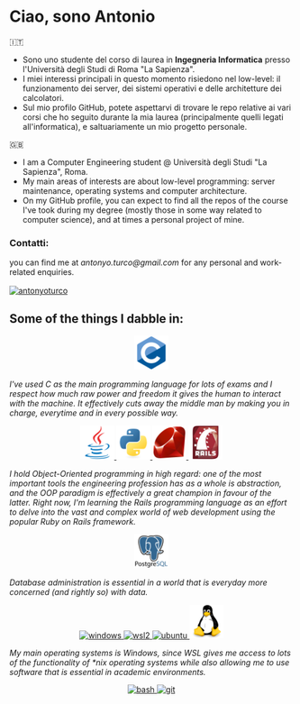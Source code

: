 <h1 align="left">Ciao, sono Antonio</h1>
<!--- <h3 align="right"></h3> --->
🇮🇹
<ul>
  <li>Sono uno studente del corso di laurea in <b>Ingegneria Informatica</b> presso l'Università degli Studi di Roma "La Sapienza".</li>
  <li>I miei interessi principali in questo momento risiedono nel low-level: il funzionamento dei server, dei sistemi operativi e delle architetture dei calcolatori.</li>
  <li>Sul mio profilo GitHub, potete aspettarvi di trovare le repo relative ai vari corsi che ho seguito durante la mia laurea (principalmente quelli legati all'informatica), e saltuariamente un mio progetto personale.</li>
</ul>
🇬🇧
<ul>
  <li>I am a Computer Engineering student @ Università degli Studi "La Sapienza", Roma. </li>
  <li>My main areas of interests are about low-level programming: server maintenance, operating systems and computer architecture. </li>
  <li>On my GitHub profile, you can expect to find all the repos of the course I've took during my degree (mostly those in some way related to computer science), and at times a personal project of mine. </li> 
</ul>
<h3 align="left">Contatti:</h3>
you can find me at <i>antonyo.turco@gmail.com</i> for any personal and work-related enquiries.
<p align="left">
<a href="https://linkedin.com/in/antonyoturco" target="blank"><img align="center" src="https://raw.githubusercontent.com/rahuldkjain/github-profile-readme-generator/master/src/images/icons/Social/linked-in-alt.svg" alt="antonyoturco" height="30" width="60" /></a>
</p>

<h2 align="left">Some of the things I dabble in:</h2>
<p align="center"> 
  <a href="https://www.cprogramming.com/" target="_blank" rel="noreferrer"> <img src="https://raw.githubusercontent.com/devicons/devicon/master/icons/c/c-original.svg" alt="c" width="60" height="60"/> </a> 
</p>

*I've used C as the main programming language for lots of exams and I respect how much raw power and freedom it gives the human to interact with the machine. It effectively cuts away the middle man by making you in charge, everytime and in every possible way.*

<p align="center">
  <a href="https://www.java.com" target="_blank" rel="noreferrer"> <img src="https://raw.githubusercontent.com/devicons/devicon/master/icons/java/java-original.svg" alt="java" width="60" height="60"/> </a>
  <a href="https://www.python.org" target="_blank" rel="noreferrer"> <img src="https://raw.githubusercontent.com/devicons/devicon/master/icons/python/python-original.svg" alt="python" width="60" height="60"/> </a>
  <a href="https://www.ruby-lang.org/en/" target="_blank" rel="noreferrer"> <img src="https://raw.githubusercontent.com/devicons/devicon/master/icons/ruby/ruby-original.svg" alt="ruby" width="60" height="60"/> </a>
  <a href="https://rubyonrails.org" target="_blank" rel="noreferrer"> <img src="https://raw.githubusercontent.com/devicons/devicon/master/icons/rails/rails-original-wordmark.svg" alt="rails" width="60" height="60"/> </a> 
</p>

*I hold Object-Oriented programming in high regard: one of the most important tools the engineering profession has as a whole is abstraction, and the OOP paradigm is effectively a great champion in favour of the latter.*
*Right now, I'm learning the Rails programming language as an effort to delve into the vast and complex world of web development using the popular Ruby on Rails framework.*

<p align="center">
    <a href="https://www.postgresql.org" target="_blank" rel="noreferrer"> <img src="https://raw.githubusercontent.com/devicons/devicon/master/icons/postgresql/postgresql-original-wordmark.svg" alt="postgresql" width="60" height="60"/> </a> 
</p>

*Database administration is essential in a world that is everyday more concerned (and rightly so) with data.*

<p align="center">
    <a href="https://www.microsoft.com/windows" target="_blank" rel="noreferrer"> <img src="https://upload.wikimedia.org/wikipedia/commons/8/87/Windows_logo_-_2021.svg" alt="windows" width="60" height="60"/> </a>
    <a href="https://github.com/microsoft/WSL2-Linux-Kernel" target="_blank" rel="noreferrer"> <img src="https://upload.wikimedia.org/wikipedia/commons/4/49/Windows_Subsystem_for_Linux_logo.png" alt="wsl2" width="60" height="60"/> </a>
    <a href="https://ubuntu.com/" target="_blank" rel="noreferrer"> <img src="https://upload.wikimedia.org/wikipedia/commons/9/9e/UbuntuCoF.svg" alt="ubuntu" width="60" height="60"/> </a>
    <a href="https://www.linux.org/" target="_blank" rel="noreferrer"> <img src="https://raw.githubusercontent.com/devicons/devicon/master/icons/linux/linux-original.svg" alt="linux" width="60" height="60"/> </a>
</p>

*My main operating systems is Windows, since WSL gives me access to lots of the functionality of \*nix operating systems while also allowing me to use software that is essential in academic environments.*

<p align= "center">
    <a href="https://www.gnu.org/software/bash/" target="_blank" rel="noreferrer"> <img src="https://www.vectorlogo.zone/logos/gnu_bash/gnu_bash-icon.svg" alt="bash" width="60" height="60"/> </a> 
    <a href="https://git-scm.com/" target="_blank" rel="noreferrer"> <img src="https://www.vectorlogo.zone/logos/git-scm/git-scm-icon.svg" alt="git" width="60" height="60"/> </a>
</p>
